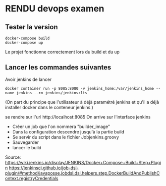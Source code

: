 # RENDU devops examen

## Tester la version
```
docker-compose build
docker-compose up
```
Le projet fonctionne correctement lors du build et du up 

## Lancer les commandes suivantes
Avoir jenkins de lancer
```
docker container run -p 8085:8080 -v jenkins_home:/var/jenkins_home --name jenkins --rm jenkins/jenkins:lts
```
(On part du principe que l'utilisateur  à déjà paramétré jenkins et qu'il a déjà installer docker dans le conteneur jenkins.)

se rendre sur l'url
http://localhost:8085
On arrive sur l'interface jenkins

- Créer un job que l'on nommera "builder_image"
- Dans la configuration descendre jusqu'à la partie build
- Se servir du script dans le fichier Jobjenkins.groovy
- Sauvegarder
- lancer le build



Source:
https://wiki.jenkins.io/display/JENKINS/Docker+Compose+Build+Step+Plugin
https://jenkinsci.github.io/job-dsl-plugin/#method/javaposse.jobdsl.dsl.helpers.step.DockerBuildAndPublishContext.registryCredentials
